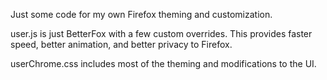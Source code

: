 Just some code for my own Firefox theming and customization.

user.js is just BetterFox with a few custom overrides. This provides faster speed, better animation, and better privacy to Firefox.

userChrome.css includes most of the theming and modifications to the UI.